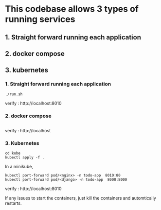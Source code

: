 # This codebase allows 3 types of running services
## 1. Straight forward running each application
## 2. docker compose
## 3. kubernetes

### 1. Straight forward running each application

```
./run.sh
```

verify : http://localhost:8010

### 2. docker compose

```docker-compose up --build
```

verify : http://localhost


### 3. Kubernetes

```
cd kube
kubectl apply -f .
```

In a minikube, 

```
kubectl port-forward pod/<nginx> -n todo-app  8010:80
kubectl port-forward pod/<django> -n todo-app  8000:8000
```
verify : http://localhost:8010


If any issues to start the containers, just kill the containers and automtically restarts.
